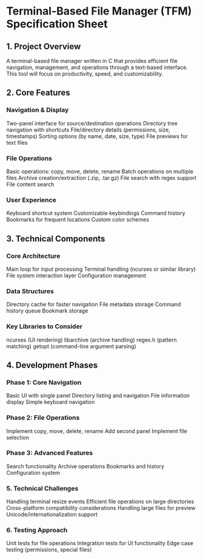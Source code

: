 # Terminal-Based File Manager (TFM) Specification Sheet
## 1. Project Overview
A terminal-based file manager written in C that provides efficient file navigation, management, and operations through a text-based interface. This tool will focus on productivity, speed, and customizability.

## 2. Core Features
### Navigation & Display
Two-panel interface for source/destination operations 
Directory tree navigation with shortcuts 
File/directory details (permissions, size, timestamps) 
Sorting options (by name, date, size, type) 
File previews for text files 

### File Operations
Basic operations: copy, move, delete, rename
Batch operations on multiple files
Archive creation/extraction (.zip, .tar.gz)
File search with regex support
File content search

### User Experience
Keyboard shortcut system
Customizable keybindings
Command history
Bookmarks for frequent locations
Custom color schemes

## 3. Technical Components
### Core Architecture
Main loop for input processing
Terminal handling (ncurses or similar library)
File system interaction layer
Configuration management

### Data Structures
Directory cache for faster navigation
File metadata storage
Command history queue
Bookmark storage

### Key Libraries to Consider
ncurses (UI rendering)
libarchive (archive handling)
regex.h (pattern matching)
getopt (command-line argument parsing)

## 4. Development Phases
### Phase 1: Core Navigation
Basic UI with single panel
Directory listing and navigation
File information display
Simple keyboard navigation

### Phase 2: File Operations
Implement copy, move, delete, rename
Add second panel
Implement file selection

### Phase 3: Advanced Features
Search functionality
Archive operations
Bookmarks and history
Configuration system

### 5. Technical Challenges
Handling terminal resize events
Efficient file operations on large directories
Cross-platform compatibility considerations
Handling large files for preview
Unicode/internationalization support

### 6. Testing Approach
Unit tests for file operations
Integration tests for UI functionality
Edge case testing (permissions, special files)
